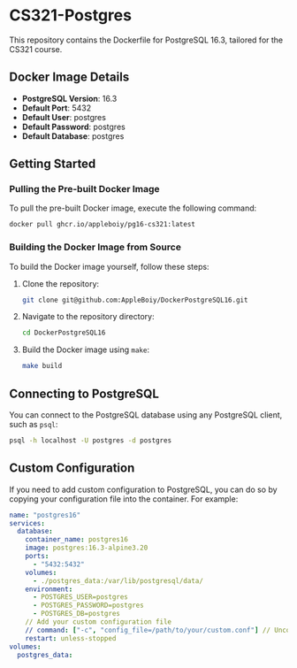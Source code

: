 # CS321-Postgres

This repository contains the Dockerfile for PostgreSQL 16.3, tailored for the CS321 course.

## Docker Image Details

- **PostgreSQL Version**: 16.3
- **Default Port**: 5432
- **Default User**: postgres
- **Default Password**: postgres
- **Default Database**: postgres

## Getting Started

### Pulling the Pre-built Docker Image

To pull the pre-built Docker image, execute the following command:

```sh
docker pull ghcr.io/appleboiy/pg16-cs321:latest
```

### Building the Docker Image from Source

To build the Docker image yourself, follow these steps:

1. Clone the repository:

    ```sh
    git clone git@github.com:AppleBoiy/DockerPostgreSQL16.git
    ```

2. Navigate to the repository directory:

    ```sh
    cd DockerPostgreSQL16
    ```

3. Build the Docker image using `make`:

    ```sh
    make build
    ```
## Connecting to PostgreSQL


You can connect to the PostgreSQL database using any PostgreSQL client, such as `psql`:

```sh
psql -h localhost -U postgres -d postgres
```

## Custom Configuration

If you need to add custom configuration to PostgreSQL, you can do so by copying your configuration file into the container. For example:

```docker-compose.yml
name: "postgres16"
services:
  database:
    container_name: postgres16
    image: postgres:16.3-alpine3.20
    ports:
      - "5432:5432"
    volumes:
      - ./postgres_data:/var/lib/postgresql/data/
    environment:
      - POSTGRES_USER=postgres
      - POSTGRES_PASSWORD=postgres
      - POSTGRES_DB=postgres
    // Add your custom configuration file
    // command: ["-c", "config_file=/path/to/your/custom.conf"] // Uncomment this line 
    restart: unless-stopped
volumes:
  postgres_data:
```
